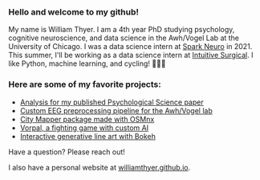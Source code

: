 ### Hello and welcome to my github! 

My name is William Thyer. I am a 4th year PhD studying psychology, cognitive neuroscience, and data science in the Awh/Vogel Lab at the University of Chicago. I was a data science intern at [Spark Neuro](https://medical.sparkneuro.com/) in 2021. This summer, I'll be working as a data science intern at [Intuitive Surgical](https://www.intuitive.com/en-us). I like Python, machine learning, and cycling! 🐍🤖🚴

### Here are some of my favorite projects:

- [Analysis for my published Psychological Science paper](https://github.com/WilliamThyer/Thyer-et-al-2021)
- [Custom EEG preprocessing pipeline for the Awh/Vogel lab](https://github.com/AwhVogelLab/EEGLAB-Pipeline)
- [City Mapper package made with OSMnx](https://github.com/WilliamThyer/CityMapper)
- [Vorpal, a fighting game with custom AI](https://github.com/WilliamThyer/Vorpal)
- [Interactive generative line art with Bokeh](https://github.com/WilliamThyer/locations_of_lines)

Have a question? Please reach out!

I also have a personal website at [williamthyer.github.io](https://williamthyer.github.io/).
